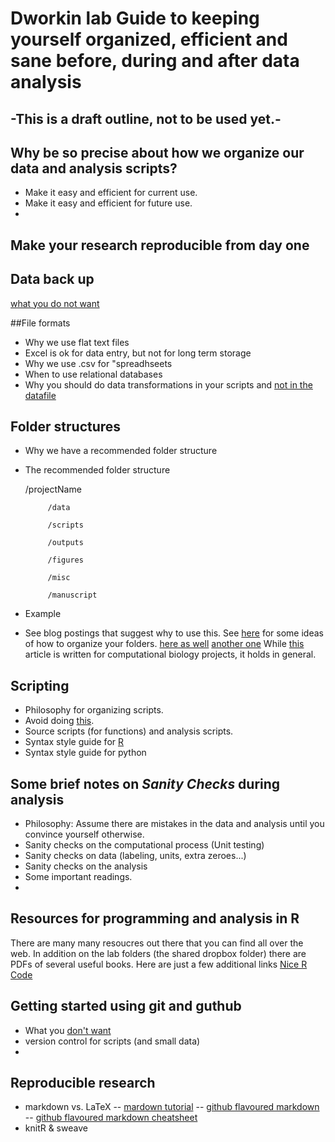 Dworkin lab Guide to keeping yourself organized, efficient and sane before, during and after data analysis
===========================================================

## -This is a draft outline, not to be used yet.-

## Why be so precise about how we organize our data and analysis scripts?
- Make it easy and efficient for current use.
- Make it easy and efficient for future use.
- 
## Make your research reproducible from day one

## Data back up
[what you do not want](http://www.phdcomics.com/comics/archive.php?comicid=382)

##File formats
- Why we use flat text files
- Excel is ok for data entry, but not for long term storage
- Why we use .csv for "spreadhseets
- When to use relational databases
- Why you should do data transformations in your scripts and [not in the datafile](http://www.phdcomics.com/comics/archive.php?comicid=1323)

## Folder structures
- Why we have a recommended folder structure
- The recommended folder structure


    /projectName

           /data
           
           /scripts
           
           /outputs
           
           /figures
           
           /misc
           
           /manuscript
           
- Example
- See blog postings that suggest why to use this.
 See [here](http://nicercode.github.io/blog/2013-04-05-projects/) for some ideas of how to organize your folders.
 [here as well](http://www.carlboettiger.info/2012/05/06/research-workflow.html)
[another one](http://www.sciencesurvivalblog.com/research-and-education/organizing-your-results_2920)
While [this](http://dx.plos.org/10.1371/journal.pcbi.1000424) article is written for computational biology projects, it holds in general.

## Scripting
- Philosophy for organizing scripts.
- Avoid doing [this](http://www.phdcomics.com/comics/archive.php?comicid=1323). 
- Source scripts (for functions) and analysis scripts.
- Syntax style guide for [R](https://www.msu.edu/~idworkin/ZOL851_style_guide.html)
- Syntax style guide for python

## Some brief notes on *Sanity Checks* during analysis
- Philosophy: Assume there are mistakes in the data and analysis until you convince yourself otherwise.
- Sanity checks on the computational process (Unit testing)
- Sanity checks on data (labeling, units, extra zeroes...)
- Sanity checks on the analysis
- Some important readings.
- 

## Resources for programming and analysis in R
 There are many many resoucres out there that you can find all over the web. In addition on the lab folders (the shared dropbox folder) there are PDFs of several useful books. Here are just a few additional links
[Nice R Code](http://nicercode.github.io/)

## Getting started using git and guthub
- What you [don't want](http://www.phdcomics.com/comics/archive.php?comicid=382)
- version control for scripts (and small data)
- 

## Reproducible research
- markdown vs. LaTeX
-- [mardown tutorial](http://daringfireball.net/projects/markdown/)
-- [github flavoured markdown](https://help.github.com/articles/github-flavored-markdown)
-- [github flavoured markdown cheatsheet](https://github.com/adam-p/markdown-here/wiki/Markdown-Cheatsheet)
- knitR & sweave


